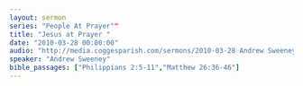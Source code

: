 ```yaml
---
layout: sermon
series: "People At Prayer""
title: "Jesus at Prayer "
date: "2010-03-28 00:00:00"
audio: "http://media.coggesparish.com/sermons/2010-03-28 Andrew Sweeney.mp3"
speaker: "Andrew Sweeney"
bible_passages: ["Philippians 2:5-11","Matthew 26:36-46"]
---
```

